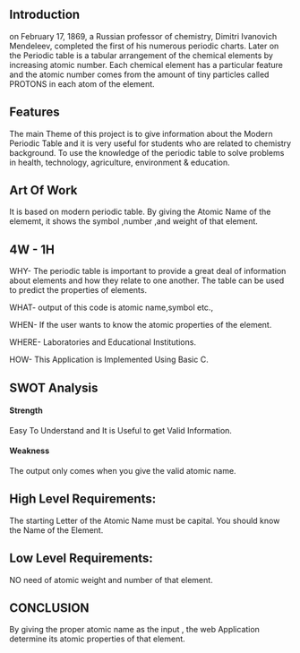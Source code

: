 ## Introduction

on February 17, 1869, a Russian professor of chemistry, Dimitri Ivanovich Mendeleev, completed the first of his numerous periodic charts. Later on the Periodic table is a tabular arrangement of the chemical elements by increasing atomic number. Each chemical element has a particular feature and the atomic number comes from the amount of tiny particles called PROTONS in each atom of the element.
## Features
The main Theme of this project is to give information about the Modern Periodic Table and it is very useful for students who are related to chemistry background. To use the knowledge of the periodic table to solve problems in health, technology, agriculture, environment & education.

## Art Of Work
It is based on modern periodic table.
By giving the Atomic Name of the elememt, it shows the symbol ,number ,and weight of that element.

## 4W - 1H

WHY- The periodic table is important to provide a great deal of information about elements and how they relate to one another. The table can be used to predict the properties of elements.

WHAT- output of this code is atomic name,symbol etc.,

WHEN- If the user wants to know the atomic properties of the element.

WHERE- Laboratories and Educational Institutions.

HOW- This Application is Implemented Using Basic C.

## SWOT Analysis

#### Strength
Easy To Understand and It is Useful to get Valid Information.

#### Weakness
The output only comes when you give the valid atomic name.

## High Level Requirements:
The starting Letter of the Atomic Name must be capital.
You should know the Name of the Element.
## Low Level Requirements:
NO need of atomic weight and number of that element.

## CONCLUSION
 By giving the proper atomic name as the input , the web Application determine its atomic properties of that element.
